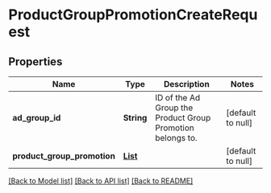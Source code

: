 # ProductGroupPromotionCreateRequest
## Properties

| Name | Type | Description | Notes |
|------------ | ------------- | ------------- | -------------|
| **ad\_group\_id** | **String** | ID of the Ad Group the Product Group Promotion belongs to. | [default to null] |
| **product\_group\_promotion** | [**List**](ProductGroupPromotionCreateRequestElement.md) |  | [default to null] |

[[Back to Model list]](../README.md#documentation-for-models) [[Back to API list]](../README.md#documentation-for-api-endpoints) [[Back to README]](../README.md)

